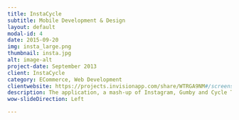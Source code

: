 ```yaml
---
title: InstaCycle
subtitle: Mobile Development & Design
layout: default
modal-id: 4
date: 2015-09-20
img: insta_large.png
thumbnail: insta.jpg
alt: image-alt
project-date: September 2013
client: InstaCycle
category: ECommerce, Web Development
clientwebsite: https://projects.invisionapp.com/share/WTRGA9NM#/screens
description: The application, a mash-up of Instagram, Gumby and Cycle Trader APIs, shows trending motorcycle models. It pulls up user-submitted images from Instagram as well as photos shown on the Cycle Trader website. This allows motorcycle enthusiasts to see these cycles in action, and know if similar bikes are for sale or trade on Cycle Trader.
wow-slideDirection: Left

---
```

